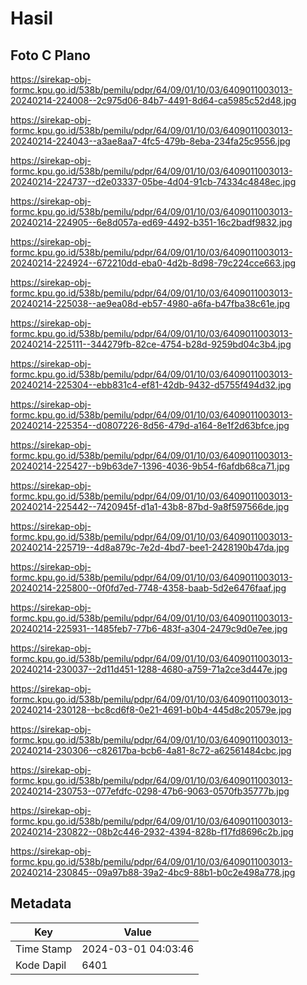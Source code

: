 # Hasil

## Foto C Plano

https://sirekap-obj-formc.kpu.go.id/538b/pemilu/pdpr/64/09/01/10/03/6409011003013-20240214-224008--2c975d06-84b7-4491-8d64-ca5985c52d48.jpg

https://sirekap-obj-formc.kpu.go.id/538b/pemilu/pdpr/64/09/01/10/03/6409011003013-20240214-224043--a3ae8aa7-4fc5-479b-8eba-234fa25c9556.jpg

https://sirekap-obj-formc.kpu.go.id/538b/pemilu/pdpr/64/09/01/10/03/6409011003013-20240214-224737--d2e03337-05be-4d04-91cb-74334c4848ec.jpg

https://sirekap-obj-formc.kpu.go.id/538b/pemilu/pdpr/64/09/01/10/03/6409011003013-20240214-224905--6e8d057a-ed69-4492-b351-16c2badf9832.jpg

https://sirekap-obj-formc.kpu.go.id/538b/pemilu/pdpr/64/09/01/10/03/6409011003013-20240214-224924--672210dd-eba0-4d2b-8d98-79c224cce663.jpg

https://sirekap-obj-formc.kpu.go.id/538b/pemilu/pdpr/64/09/01/10/03/6409011003013-20240214-225038--ae9ea08d-eb57-4980-a6fa-b47fba38c61e.jpg

https://sirekap-obj-formc.kpu.go.id/538b/pemilu/pdpr/64/09/01/10/03/6409011003013-20240214-225111--344279fb-82ce-4754-b28d-9259bd04c3b4.jpg

https://sirekap-obj-formc.kpu.go.id/538b/pemilu/pdpr/64/09/01/10/03/6409011003013-20240214-225304--ebb831c4-ef81-42db-9432-d5755f494d32.jpg

https://sirekap-obj-formc.kpu.go.id/538b/pemilu/pdpr/64/09/01/10/03/6409011003013-20240214-225354--d0807226-8d56-479d-a164-8e1f2d63bfce.jpg

https://sirekap-obj-formc.kpu.go.id/538b/pemilu/pdpr/64/09/01/10/03/6409011003013-20240214-225427--b9b63de7-1396-4036-9b54-f6afdb68ca71.jpg

https://sirekap-obj-formc.kpu.go.id/538b/pemilu/pdpr/64/09/01/10/03/6409011003013-20240214-225442--7420945f-d1a1-43b8-87bd-9a8f597566de.jpg

https://sirekap-obj-formc.kpu.go.id/538b/pemilu/pdpr/64/09/01/10/03/6409011003013-20240214-225719--4d8a879c-7e2d-4bd7-bee1-2428190b47da.jpg

https://sirekap-obj-formc.kpu.go.id/538b/pemilu/pdpr/64/09/01/10/03/6409011003013-20240214-225800--0f0fd7ed-7748-4358-baab-5d2e6476faaf.jpg

https://sirekap-obj-formc.kpu.go.id/538b/pemilu/pdpr/64/09/01/10/03/6409011003013-20240214-225931--1485feb7-77b6-483f-a304-2479c9d0e7ee.jpg

https://sirekap-obj-formc.kpu.go.id/538b/pemilu/pdpr/64/09/01/10/03/6409011003013-20240214-230037--2d11d451-1288-4680-a759-71a2ce3d447e.jpg

https://sirekap-obj-formc.kpu.go.id/538b/pemilu/pdpr/64/09/01/10/03/6409011003013-20240214-230128--bc8cd6f8-0e21-4691-b0b4-445d8c20579e.jpg

https://sirekap-obj-formc.kpu.go.id/538b/pemilu/pdpr/64/09/01/10/03/6409011003013-20240214-230306--c82617ba-bcb6-4a81-8c72-a62561484cbc.jpg

https://sirekap-obj-formc.kpu.go.id/538b/pemilu/pdpr/64/09/01/10/03/6409011003013-20240214-230753--077efdfc-0298-47b6-9063-0570fb35777b.jpg

https://sirekap-obj-formc.kpu.go.id/538b/pemilu/pdpr/64/09/01/10/03/6409011003013-20240214-230822--08b2c446-2932-4394-828b-f17fd8696c2b.jpg

https://sirekap-obj-formc.kpu.go.id/538b/pemilu/pdpr/64/09/01/10/03/6409011003013-20240214-230845--09a97b88-39a2-4bc9-88b1-b0c2e498a778.jpg


## Metadata

| Key        | Value               |
| ---------- | ------------------- |
| Time Stamp | 2024-03-01 04:03:46 |
| Kode Dapil | 6401                |




